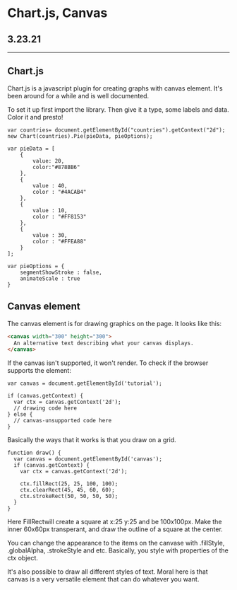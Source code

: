 # Chart.js, Canvas

## 3.23.21

----

## Chart.js

Chart.js is a javascript plugin for creating graphs with canvas element. It's been around for a while and is well documented.

To set it up first import the library. Then give it a type, some labels and data. Color it and presto!

````JS 
var countries= document.getElementById("countries").getContext("2d");
new Chart(countries).Pie(pieData, pieOptions);

var pieData = [
	{
		value: 20,
		color:"#878BB6"
	},
	{
		value : 40,
		color : "#4ACAB4"
	},
	{
		value : 10,
		color : "#FF8153"
	},
	{
		value : 30,
		color : "#FFEA88"
	}
];

var pieOptions = {
	segmentShowStroke : false,
	animateScale : true
}
````

## Canvas element

The canvas element is for drawing graphics on the page. It looks like this:

````HTML
<canvas width="300" height="300">
  An alternative text describing what your canvas displays.
</canvas>
````

If the canvas isn't supported, it won't render. To check if the browser supports the element:

````JS
var canvas = document.getElementById('tutorial');

if (canvas.getContext) {
  var ctx = canvas.getContext('2d');
  // drawing code here
} else {
  // canvas-unsupported code here
}
````

Basically the ways that it works is that you draw on a grid.

````JS 
function draw() {
  var canvas = document.getElementById('canvas');
  if (canvas.getContext) {
    var ctx = canvas.getContext('2d');

    ctx.fillRect(25, 25, 100, 100);
    ctx.clearRect(45, 45, 60, 60);
    ctx.strokeRect(50, 50, 50, 50);
  }
}
````

Here FillRectwill create a square at x:25 y:25 and be 100x100px. Make the inner 60x60px transperant, and draw the outline of a square at the center.

You can change the appearance to the items on the canvase with .fillStyle, .globalAlpha, .strokeStyle and etc. Basically, you style with properties of the ctx object.

It's also possible to draw all different styles of text. Moral here is that canvas is a very versatile element that can do whatever you want.